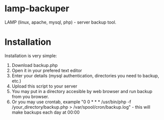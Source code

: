 # lamp-backuper
LAMP (linux, apache, mysql, php) - server backup tool.

# Installation

Installation is very simple:
1. Download backup.php
2. Open it in your prefered text editor
3. Enter your details (mysql authentication, directories you need to backup, etc.)
4. Upload this script to your server
5. You may put in a directory accesible by web browser and run backup from you browser.
6. Or you may use crontab, example "0 0 * * * /usr/bin/php -f /your_directory/backup.php > /var/spool/cron/backup.log" - this will make backups each day at 00:00

